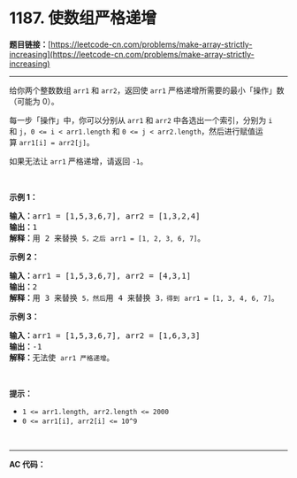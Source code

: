 # 1187. 使数组严格递增

**题目链接：**[https://leetcode-cn.com/problems/make-array-strictly-increasing](https://leetcode-cn.com/problems/make-array-strictly-increasing)

---

<div class="content__1Y2H">
 <div class="notranslate">
  <p>给你两个整数数组&nbsp;<code>arr1</code> 和 <code>arr2</code>，返回使&nbsp;<code>arr1</code>&nbsp;严格递增所需要的最小「操作」数（可能为 0）。</p> 
  <p>每一步「操作」中，你可以分别从 <code>arr1</code> 和 <code>arr2</code> 中各选出一个索引，分别为&nbsp;<code>i</code> 和&nbsp;<code>j</code>，<code>0 &lt;=&nbsp;i &lt; arr1.length</code>&nbsp;和&nbsp;<code>0 &lt;= j &lt; arr2.length</code>，然后进行赋值运算&nbsp;<code>arr1[i] = arr2[j]</code>。</p> 
  <p>如果无法让&nbsp;<code>arr1</code>&nbsp;严格递增，请返回&nbsp;<code>-1</code>。</p> 
  <p>&nbsp;</p> 
  <p><strong>示例 1：</strong></p> 
  <pre class="language-text"><strong>输入：</strong>arr1 = [1,5,3,6,7], arr2 = [1,3,2,4]
<strong>输出：</strong>1
<strong>解释：</strong>用 2 来替换 <code>5，之后</code> <code>arr1 = [1, 2, 3, 6, 7]</code>。
</pre> 
  <p><strong>示例 2：</strong></p> 
  <pre class="language-text"><strong>输入：</strong>arr1 = [1,5,3,6,7], arr2 = [4,3,1]
<strong>输出：</strong>2
<strong>解释：</strong>用 3 来替换 <code>5，然后</code>用 4 来替换 3<code>，得到</code> <code>arr1 = [1, 3, 4, 6, 7]</code>。
</pre> 
  <p><strong>示例&nbsp;3：</strong></p> 
  <pre class="language-text"><strong>输入：</strong>arr1 = [1,5,3,6,7], arr2 = [1,6,3,3]
<strong>输出：</strong>-1
<strong>解释：</strong>无法使 <code>arr1 严格递增</code>。</pre> 
  <p>&nbsp;</p> 
  <p><strong>提示：</strong></p> 
  <ul> 
   <li><code>1 &lt;= arr1.length, arr2.length &lt;= 2000</code></li> 
   <li><code>0 &lt;= arr1[i], arr2[i] &lt;= 10^9</code></li> 
  </ul> 
  <p>&nbsp;</p> 
 </div>
</div>

---

**AC 代码：**

```java

```